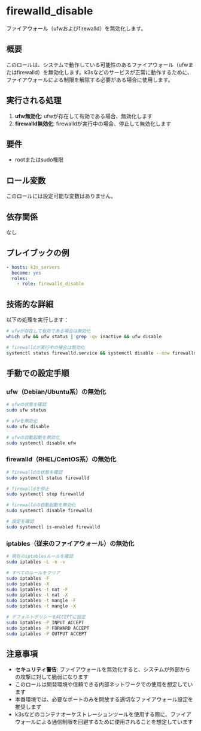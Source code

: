 # firewalld_disable

ファイアウォール（ufwおよびfirewalld）を無効化します。

## 概要

このロールは、システムで動作している可能性のあるファイアウォール（ufwまたはfirewalld）を無効化します。k3sなどのサービスが正常に動作するために、ファイアウォールによる制限を解除する必要がある場合に使用します。

## 実行される処理

1. **ufw無効化**: ufwが存在して有効である場合、無効化します
2. **firewalld無効化**: firewalldが実行中の場合、停止して無効化します

## 要件

- rootまたはsudo権限

## ロール変数

このロールには設定可能な変数はありません。

## 依存関係

なし

## プレイブックの例

```yaml
- hosts: k3s_servers
  become: yes
  roles:
    - role: firewalld_disable
```

## 技術的な詳細

以下の処理を実行します：

```bash
# ufwが存在して有効である場合は無効化
which ufw && ufw status | grep -qv inactive && ufw disable

# firewalldが実行中の場合は無効化
systemctl status firewalld.service && systemctl disable --now firewalld.service
```

## 手動での設定手順

### ufw（Debian/Ubuntu系）の無効化

```bash
# ufwの状態を確認
sudo ufw status

# ufwを無効化
sudo ufw disable

# ufwの自動起動を無効化
sudo systemctl disable ufw
```

### firewalld（RHEL/CentOS系）の無効化

```bash
# firewalldの状態を確認
sudo systemctl status firewalld

# firewalldを停止
sudo systemctl stop firewalld

# firewalldの自動起動を無効化
sudo systemctl disable firewalld

# 設定を確認
sudo systemctl is-enabled firewalld
```

### iptables（従来のファイアウォール）の無効化

```bash
# 現在のiptablesルールを確認
sudo iptables -L -n -v

# すべてのルールをクリア
sudo iptables -F
sudo iptables -X
sudo iptables -t nat -F
sudo iptables -t nat -X
sudo iptables -t mangle -F
sudo iptables -t mangle -X

# デフォルトポリシーをACCEPTに設定
sudo iptables -P INPUT ACCEPT
sudo iptables -P FORWARD ACCEPT
sudo iptables -P OUTPUT ACCEPT
```

## 注意事項

- **セキュリティ警告**: ファイアウォールを無効化すると、システムが外部からの攻撃に対して脆弱になります
- このロールは開発環境や信頼できる内部ネットワークでの使用を想定しています
- 本番環境では、必要なポートのみを開放する適切なファイアウォール設定を推奨します
- k3sなどのコンテナオーケストレーションツールを使用する際に、ファイアウォールによる通信制限を回避するために使用されることを想定しています
